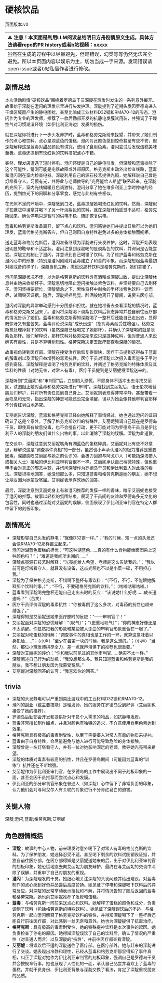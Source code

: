 # 硬核饮品
页面版本:v0
 

| :warning: 注意！本页面是利用LLM阅读总结明日方舟剧情原文生成，具体方法请看repo的PR history或者b站视频：xxxxx           |
|:----------------------------|
| 虽然在生成的过程中以尽量避免，但是错误，幻觉等等仍然无法完全避免。所以本页面内容以娱乐为主，切勿当成一手来源。发现错误请open issue或者b站私信作者进行修改。|



## 剧情总结
本次活动剧情“硬核饮品”围绕着罗德岛干员深靛在理发时发生的一系列意外展开。故事始于深靛在澄闪的理发店里进行头发护理。深靛提到了近期头发因罗德岛进入干燥区域而产生的静电困扰，甚至比喻成工业材料D32钢和RMA70-12的形态。澄闪作为专业的理发师，推荐了一款后勤部开发的抗静电发膜试用装，并强调了干燥空气对习惯潮湿环境（如伊比利亚海边）发质的损伤。

就在深靛即将进行下一步头发养护时，蓝毒和格劳克斯前来探望，并带来了她们制作的点心和饮料。点心是湖蓝色的蛋糕，澄闪对此颜色感到惊奇甚至有些不安，但深靛解释这是蓝毒对甜品颜色有讲究，使用了食用色素。澄闪尝试后发现蛋糕美味至极。蓝毒还提到有玫红色的饮料搭配点心不错。

突然，理发店遭遇了短时停电。澄闪怀疑是自己的静电引发，但深靛和蓝毒排除了这个可能性，猜测可能是电器故障或外部原因。格劳克斯主动外出检查线路，蓝毒和澄闪则在室内检查电器。深靛利用自己的源石技艺提供光照，她解释说自己曾是灯塔看守人，习惯有光，并将此与老师教导的“光亮能给人希望”联系起来。在深靛的光照下，室内光线偏暖且色调独特。澄闪分享了她在维多利亚上学时停电的经历，提到烛光下的闲聊和分享零食，感觉与此刻有些相似。

在光照不足的环境中，深靛感到口渴，蓝毒提醒她喝玫红色的饮料。然而，深靛似乎在朦胧中误拿并喝下了另一杯淡紫色的饮料。就在深靛开始感觉不适时，格劳克斯回来，确认停电只是暂时的供电不稳，随即恢复供电。

蓝毒和格劳克斯准备离开，留下点心和饮料。澄闪感谢她们并提出日后可以为她们理发，蓝毒代格劳克斯答应，但自己则因自身特性避免过多的身体接触而婉拒。

送走蓝毒和格劳克斯后，澄闪准备继续为深靛进行头发养护。这时，深靛开始表现出明显的眩晕和不适症状。澄闪注意到深靛喝的是淡紫色的饮料，并询问是否能尝尝。深靛立刻制止了澄闪，并意识到自己喝错了饮料。为了维护蓝毒和格劳克斯在澄闪心中的形象（特别是澄闪刚刚对蓝毒建立了和善的印象，而深靛想起蓝毒最初对她戒备的样子），深靛当机立断，撒谎说那杯饮料是格劳克斯的，她们拿错了。

澄闪见深靛状况不佳，以为是格劳克斯的饮料含有酒精或深靛过敏，提出让深靛休息并由她来收拾杯子。深靛急切地阻止澄闪接触淡紫色饮料，并坚持要自己去刷杯子。澄闪坚持要帮忙，深靛情急之下，索性将杯中剩余的半杯淡紫色饮料一饮而尽，试图毁灭证据。随后，深靛摇摇晃晃、醉酒般地离开了房间，说要去医疗部。

澄闪对深靛的异常举动感到十分困惑和担忧。就在她准备去查看深靛的情况时，蓝毒和格劳克斯又回来了。澄闪将深靛喝下淡紫色饮料后状态异常并独自前往医疗部的情况告诉了她们。蓝毒和格劳克斯得知深靛喝了一整杯后还能自己走出去，显得既惊讶又有些苦笑，蓝毒评论说深靛“成长迅速”（指对毒素耐受性增强）。格劳克斯想处理掉剩下的饮料（虽然深靛已经喝完了她那杯），并确认了深靛喝的就是淡紫色那杯。她们解释说，那杯饮料对格劳克斯来说只是提神佐料，但对普通人来说确实有毒性，只是不算特别烈性。格劳克斯决定去医疗部查看深靛的情况。

故事视角转到医疗部。深靛在接受治疗后恢复得很快，医疗干员提到这得益于蓝毒的解毒剂以及深靛日益增强的毒素抗性。医疗干员对深靛此次摄入毒素量多于平时感到奇怪，深靛解释是误喝了格劳克斯的饮料，并阐述了格劳克斯的特殊体质及其饮料的性质（对她无害，对常人有毒）。医疗干员提到是艾丽妮将深靛送来的。

深靛听到“艾丽妮”和“审判官”后，立刻陷入恐慌，不顾身体不适冲出去寻找艾丽妮，试图阻止她对蓝毒和格劳克斯进行“审判”。深靛找到艾丽妮后，语无伦次地替朋友们辩护，并将所有责任揽到自己身上。艾丽妮则表现得非常平静，甚至带着一丝叹息和无奈，指出深靛的神志可能还没完全清醒，误以为她会像其他审判官那样不分青红皂白地追究。

艾丽妮告诉深靛，蓝毒和格劳克斯已经向她解释了事情经过，她也通过澄闪的证词确认了这是个意外，了解了格劳克斯饮料的特殊性。艾丽妮强调自己现在是罗德岛干员，即使真有故意投毒，也不会擅自行动，更不可能对同为罗德岛干员且是伊比利亚人的深靛的朋友们做什么出格的事，以此消除了深靛的误解。深靛为此道歉。

在交谈中，深靛注意到艾丽妮嘴角有湖蓝色的蛋糕碎屑。艾丽妮对此有些不好意思，辩解说这是“调查事件真相”的一部分，虽然也小声承认澄闪的极力推荐是重要因素。深靛感叹艾丽妮与她之前认识的、会极力回避与阿戈尔人（可能指深海猎人或相关人士）接触的伊比利亚审判官很不一样。艾丽妮承认自己稍微特殊，但也重申不会对真正的邪恶手软，并询问深靛作为罗德岛干员和伊比利亚人对此事的看法。深靛坦率地回答，她没想那么多，只知道蓝毒和格劳克斯是她的朋友，她不想让朋友因为她蒙受冤屈。艾丽妮表示喜欢她的回答。

最后，深靛注意到艾丽妮身上有和澄闪推荐的发膜一样的香味，暗示艾丽妮也接受了澄闪的推荐。故事以轻松的氛围结束，展现了干员间的友谊和罗德岛多元文化的包容性，同时也通过深靛对艾丽妮的误解，侧面展现了伊比利亚审判官在特定人群中留下的刻板印象。
## 剧情高光
- 深靛形容自己头发的静电：“就像D32钢一样。”；“有的时候，短一点的头发还会像RMA70-12那样直立起来。”
- 澄闪对湖蓝色蛋糕的担忧：“可这种湖蓝色......真的有什么食物能给面团染上这种颜色吗？”；“难道是我闻所未闻的......”
- 深靛点亮源石技艺时解释：“光亮能给人希望，老师是这么告诉我的。”；“我以前可是灯塔看守人，就算没有设备，这点光照也不过是小菜一碟，不用担心我。”
- 深靛为了保护格劳克斯，不惜喝下整杯有毒饮料：“（不行，不行，不能跟她解释那个饮料的事。）”；“不行，不要碰格劳克斯的饮料。”；（咕嘟咕嘟咕嘟。）
- 蓝毒看到深靛喝完整杯还能自己走出去时的反应：“该说她什么好呢......成长迅速吗？”（苦笑）
- 医疗干员评价深靛的毒素抗性：“你被毒倒了这么多次，对毒药的抗性也越来越强了。”
- 深靛得知是艾丽妮送她来医疗部时的反应：“——审判官？！”
- 艾丽妮面对深靛的恐慌辩解：“（叹气）”；“（更重地叹气）”；“你的神志好像还是不太清醒。你显然把我的形象和某些被人歪曲的审判官形象重合在一起了。”
- 艾丽妮对吃蛋糕的辩解：“调查事件的真相也是工作的一环，就算这意味着以身犯险......”；（小声）“至少在尝第一块的时候，我是这么想的。”；（小声）“当然，那位小理发师拼尽全力，差一点就声泪俱下的推荐也很重要。”
- 深靛对艾丽妮的评价：“你和我以前见过的其他审判官......确实不太一样。”
- 深靛阐述自己行为的动机：“我没想那么多。我只知道蓝毒和格劳克斯是我的朋友，我不想让朋友因为我蒙受冤屈。”
- 艾丽妮对深靛回答的认可：“我喜欢你的回答。”
## trivia
- 深靛的头发静电可以严重到类比游戏中的工业材料D32钢和RMA70-12。
- 澄闪的副业（或主要技能）是理发师，她的服务在罗德岛受到好评（艾丽妮也接受了她的推荐）。
- 罗德岛后勤部会开发和提供针对干员个人需求的物品，如抗静电发膜。
- 蓝毒非常擅长制作甜点，并且对颜色有独特的追求，不介意使用食用色素达到效果。
- 格劳克斯具有极高的毒素耐受性，以至于需要摄入对常人有毒的物质来提神。
- 蓝毒由于自身特性，会尽量避免与他人进行可能导致危险的身体接触。
- 深靛曾是一名灯塔看守人，并有一位对她影响深远的老师，教导她光亮带来希望。
- 深靛的体质对毒素有较高的抗性，并且在罗德岛期间（可能因为蓝毒的“训练”）抗性还在不断增强。
- 艾丽妮作为伊比利亚审判官，在罗德岛的工作中展现出不同于刻板印象的一面，甚至会因干员推荐而尝试点心和发膜。
- 伊比利亚的部分审判官形象在普通人（如深靛）心中留下了非常负面的印象，认为他们会对与阿戈尔人有关联的对象进行不分青红皂白的迫害。
## 关键人物
深靛;澄闪;蓝毒;格劳克斯;艾丽妮
## 角色剧情概括
-   **深靛**：故事的中心人物，前来理发时意外喝下了对常人有毒的格劳克斯的饮料。为了保护朋友，她选择忍受不适，甚至喝下剩余的饮料试图销毁证据，并独自前往医疗部。在医疗部得知是艾丽妮送她来的后，出于对伊比利亚审判官的刻板印象，她恐慌地跑去向艾丽妮为朋友辩护，最终在与艾丽妮的交谈中消除了误解，并重申了自己对朋友的重视。
-   **澄闪**：为深靛理发的干员。她细心地关注深靛的头发问题并给出建议，对蓝毒制作的点心感到好奇并品尝后高度赞扬。她见证了停电和深靛喝下饮料后的异常反应，对深靛的反常举动表示担忧和不解，并将情况告知了随后返回的蓝毒和格劳克斯。她也向艾丽妮推荐了发膜和蛋糕。
-   **蓝毒**：与格劳克斯一同前来送点心和饮料。她解释了蛋糕的颜色和成分，负责调制了饮料（包括格劳克斯的特殊饮料）。她见证了深靛误饮后的不适，与格劳克斯一起向澄闪解释了格劳克斯饮料的特性，并得知深靛喝下了一整杯后还能自行前往医疗部，对此感到一丝无奈和意外。她也为深靛提供了抗毒治疗。
-   **格劳克斯**：具有极高的毒素耐受性，她的特殊提神饮料是本次事件的起因。她负责检查了停电的原因。她得知深靛误饮了自己的饮料后，确认了情况的严重性（对普通人而言）以及深靛的“抗性”，并前往医疗部查看深靛。
-   **艾丽妮**：将误饮后不适的深靛送往了医疗部。在医疗部外，她与赶来的深靛进行了交谈。她表现出冷静和理性，已经从蓝毒和格劳克斯那里得知了事件真相，纠正了深靛对她作为伊比利亚审判官的刻板印象，强调自己是罗德岛干员并会按规章行事。她也展现了人性化的一面，承认自己品尝并喜欢上了蓝毒的蛋糕，并就干员身份、伊比利亚背景与深靛交换了看法，肯定了深靛重视朋友的品质。